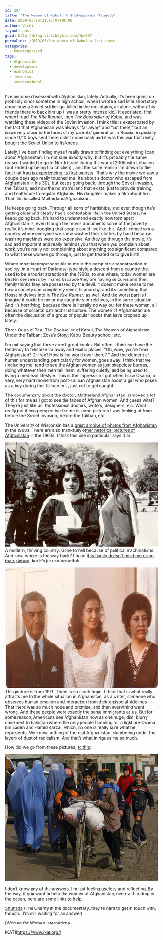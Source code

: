 ```yaml
---
id: 207
title: 'The Women of Kabul: A Shakesperean Tragedy'
date: 2009-03-26T21:23:07+00:00
author: Vicki
layout: post
guid: http://blog.vickiboykis.com/?p=207
permalink: /2009/03/the-women-of-kabul-a-lost-time/
categories:
  - Uncategorized
tags:
  - Afghanistan
  - development
  - economics
  - feminism
  - international
---
```

I&#8217;ve become obsessed with Afghanistan, lately. Actually, it&#8217;s been going on probably since sometime in high school, when I wrote a sad little short story about how a Soviet soldier got killed in the mountains, all alone, without his friends there to back him up (I was a pretty intense kid.) It escalated, first when I read _The Kite Runner_, then _The Bookseller of Kabul_, and was watching these videos of the Soviet invasion. I think this is exacerbated by the fact that Afghanistan was always &#8220;far away&#8221; and &#8220;out there,&#8221; but an issue very close to the heart of my parents&#8217; generation in Russia, especially since 11/10 boys sent there didn&#8217;t come back and it was this war that really bought the Soviet Union to its knees.



Lately, I&#8217;ve been finding myself really drawn to finding out everything I can about Afghanistan. I&#8217;m not sure exactly why, but it&#8217;s probably the same reason I wanted to go to North Israel during the war of 2006 with Lebanon (but ended up being too chicken) , and the same reason I&#8217;m drawn to the fact that Iraq [is experiencing its first tourists](http://news.bbc.co.uk/2/hi/middle_east/7957974.stm). That&#8217;s why the movie we saw a couple days ago really touched me. It&#8217;s about a doctor who escaped from Afghanistan in his 30s, but keeps going back, through the Soviet invasion, the Taliban, and now the no man&#8217;s land that exists, just to provide training and healthcare to regular Afghanis. His daughter makes a film about him. That film is called Motherland Afghanistan.



He keeps going back. Through all sorts of hardships, and even though he&#8217;s getting older and clearly has a comfortable life in the United States, he keeps going back. It&#8217;s hard to understand exactly how torn apart Afghanistan is, even though the movie documents some of the poverty, really, it&#8217;s mind-boggling that people could live like this. And I come from a country where everyone we knew washed their clothes by hand because washing machines were too expensive. As they go through the movie, it&#8217;s sad and important and really reminds you that when you complain about work, you&#8217;re really not complaining about anything too significant compared to what these women go through, just to get treated or to give birth.

What&#8217;s most incomprehensible to me is the complete deconstruction of society, in a Heart of Darkness-type style,a descent from a country that used to be a tourist attraction in the 1960s, to one where, today women are beaten senseless by imams because they are having seizures and their family thinks they are possessed by the devil. It doesn&#8217;t make sense to me how a society can completely revert to anarchy, and it&#8217;s something that Hosseini delves into in _The Kite Runner_, as well. And the worst part is I imagine it could be me or my daughters or relatives, in the same situation. And it&#8217;s horrifying, because there is literally no way out for these women, all because of societal patriarchal structure. The women of Afghanistan are often the discussion of a group of popular books that have cropped up lately:

Three Cups of Tea; The Bookseller of Kabul; The Women of Afghanistan Under the Taliban; Zoya&#8217;s Story; Kabul Beauty school; etc.

I&#8217;m not saying that these aren&#8217;t great books. But often, I think we have the tendency to fetishize far away and exotic places. &#8220;Oh, wow, you&#8217;re from Afghanistan? Or Iran? How is the world over there? &#8221; And the element of human understanding, particularly for women, goes away. I think that we (including me) tend to see the Afghan women as just shapeless burqas, doing whatever their men tell them, suffering quietly, and being used to living a medieval lifestyle. This is the impression I got when I saw Osama, a very, very hard movie from post-Taliban Afghanistan about a girl who poses as a boy during the Taliban era , just not to get caught:


  
The documentary about the doctor, Motherland Afghanistan, removed a lot of this for me as I got to see the faces of Afghan women. And guess what? They&#8217;re just like us. Professional doctors, writers, designers, etc. What really put it into perspective for me is some pictures I was looking at from before the Soviet invasion, before the Taliban, etc.

The University of Wisconsin has a [great archive of photos from Afghanistan](http://www.uwm.edu/Library/digilib/afghan/records/browse.htm) in the 1960s. There are also thankfully o[ther historical pictures of Afghanistan](http://www.rugreview.com/) in the 1960s. I think this one in particular says it all:

[<img class="aligncenter size-full wp-image-211" title="afghanistan1" src="https://raw.githubusercontent.com/veekaybee/wlb/gh-pages/assets/images/2009/03/aob6.jpg" alt="afghanistan1" width="529" height="345" />](https://raw.githubusercontent.com/veekaybee/wlb/gh-pages/assets/images/2009/03/aob6.jpg)A modern, thriving country. Gone to hell because of political machinations. And now, where is the way back? I hope t[his family doesn&#8217;t mind me using their picture](http://www.maiwand.com/Family/Boba/Family/Family_index-old.html), but it&#8217;s just so beautiful:

[<img class="aligncenter size-full wp-image-214" title="1971" src="https://raw.githubusercontent.com/veekaybee/wlb/gh-pages/assets/images/2009/03/1971-khaleda-engage1.jpg" alt="1971" width="650" height="397" />](https://raw.githubusercontent.com/veekaybee/wlb/gh-pages/assets/images/2009/03/1971-khaleda-engage1.jpg)This picture is from 1971. There is so much hope. I think that is what really attracts me to the whole situation in Afghanistan, as a writer, someone who observes human emotion and interaction from their antisocial sidelines. That there was so much hope and promise, and then everything went wrong. And these people were exactly the same immigrants as us. But for some reason, Americans see Afghanistan now as one huge, dim, blurry cave next to Pakistan where the only people fumbling for a light are Osama bin Laden and Hamid Karzai, which, no one is really sure what he represents. We know nothing of the real Afghanistan, slumbering under the layers of dust of radicalism. And that&#8217;s what intrigues me so much.

How did we go from these pictures, [to this](http://www.zimbio.com/pictures/0UGd-nROA7_/World+Food+Program+Delivers+Wheat+Counter/H8JbkS10Sey):

[<img class="aligncenter size-full wp-image-215" title="Afghanistan3" src="https://raw.githubusercontent.com/veekaybee/wlb/gh-pages/assets/images/2009/03/worldfoodprogramdeliverswheatcounterh8jbks10seyl.jpg" alt="Afghanistan3" width="594" height="418" />](https://raw.githubusercontent.com/veekaybee/wlb/gh-pages/assets/images/2009/03/worldfoodprogramdeliverswheatcounterh8jbks10seyl.jpg)

I don&#8217;t know any of the answers. I&#8217;m just feeling useless and reflecting. By the way, if you want to help the women of Afghanistan, even with a drop in the ocean, here are some links to help.

[Shuhada](http://www.shuhada.org.af/EngDefault.asp) (The Charity in the documentary..they&#8217;re hard to get in touch with, though&#8230;I&#8217;m still waiting for an answer)
  
[Women for Women Internationa
  
IKAT](https://www.ikat.org/)
